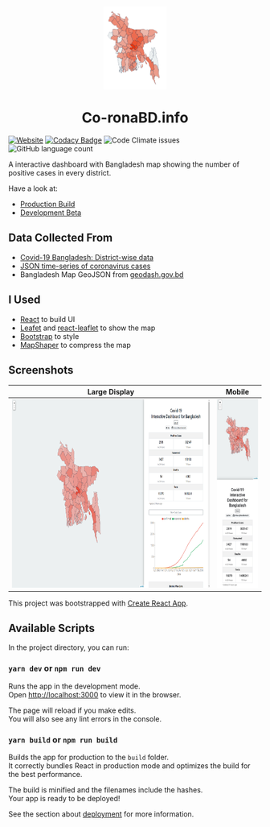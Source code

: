 <p align="center">
<a href="https://www.co-ronabd.info/" align="center">
<img align="center" width="125" height="165" src="https://github.com/KhanShaheb34/Co-ronaBD.info/raw/master/images/logo.png">
</a>
</p>

<!-- Prev name: nCov19-InteractiveDashboard-BD -->

# <div align="center">Co-ronaBD.info<div>

[![Website](https://img.shields.io/website?down_color=red&down_message=down&up_color=green&up_message=up&url=https%3A%2F%2Fwww.co-ronabd.info%2F)](https://www.co-ronabd.info/)
[![Codacy Badge](https://api.codacy.com/project/badge/Grade/fc54a666218b41c1883b7ec9c5da34a3)](https://app.codacy.com/manual/shakirul34/Co-ronaBD.info?utm_source=github.com&utm_medium=referral&utm_content=KhanShaheb34/Co-ronaBD.info&utm_campaign=Badge_Grade_Settings)
![Code Climate issues](https://img.shields.io/codeclimate/issues/KhanShaheb34/Co-ronaBD.info)
![GitHub language count](https://img.shields.io/github/languages/count/KhanShaheb34/Co-ronaBD.info)

A interactive dashboard with Bangladesh map showing the number of positive cases in every district.

Have a look at:

- [Production Build](https://www.co-ronabd.info/)
- [Development Beta](https://ncov19-idbbd.herokuapp.com/)

## Data Collected From

- [Covid-19 Bangladesh: District-wise data](https://github.com/ahmedsadman/covid19-bd)
- [JSON time-series of coronavirus cases](https://github.com/pomber/covid19)
- Bangladesh Map GeoJSON from [geodash.gov.bd](https://geodash.gov.bd/)

## I Used

- [React](https://reactjs.org/) to build UI
- [Leafet](https://leafletjs.com/) and [react-leaflet](https://react-leaflet.js.org/) to show the map
- [Bootstrap](https://getbootstrap.com/) to style
- [MapShaper](http://mapshaper.org/) to compress the map

## Screenshots

| Large Display                                                                   | Mobile                                                                           |
| ------------------------------------------------------------------------------- | -------------------------------------------------------------------------------- |
| <img src="/images/sspc.png" height="375" alt="Large Display View (1920x1080)"/> | <img src="/images/ssmb.jpg" height="375" alt="Mobile Display View (1077x3641)"/> |

This project was bootstrapped with [Create React App](https://github.com/facebook/create-react-app).

## Available Scripts

In the project directory, you can run:

### `yarn dev` or `npm run dev`

Runs the app in the development mode.<br />
Open [http://localhost:3000](http://localhost:3000) to view it in the browser.

The page will reload if you make edits.<br />
You will also see any lint errors in the console.

### `yarn build` or `npm run build`

Builds the app for production to the `build` folder.<br />
It correctly bundles React in production mode and optimizes the build for the best performance.

The build is minified and the filenames include the hashes.<br />
Your app is ready to be deployed!

See the section about [deployment](https://facebook.github.io/create-react-app/docs/deployment) for more information.

